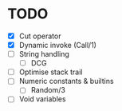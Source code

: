 # TODO
- [x] Cut operator
- [x] Dynamic invoke (Call/1)
- [ ] String handling
  - [ ] DCG
- [ ] Optimise stack trail
- [ ] Numeric constants & builtins
  - [ ] Random/3
- [ ] Void variables
